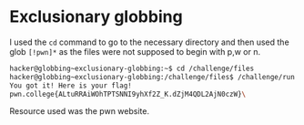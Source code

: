 # Exclusionary globbing
I used the `cd` command to go to the necessary directory and then used the glob `[!pwn]*` as the files were not supposed to begin with p,w or n.
```bash
hacker@globbing~exclusionary-globbing:~$ cd /challenge/files
hacker@globbing~exclusionary-globbing:/challenge/files$ /challenge/run [!pwn]*
You got it! Here is your flag!
pwn.college{ALtuRRAiWOhTPTSNNI9yhXf2Z_K.dZjM4QDL2AjN0czW}\
```
Resource used was the pwn website.
